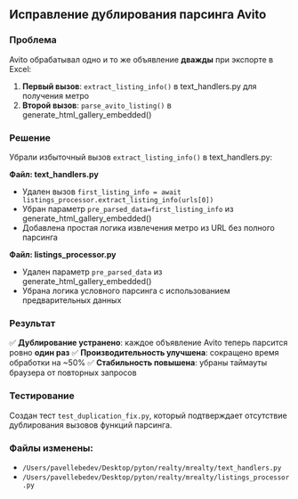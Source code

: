 ## Исправление дублирования парсинга Avito

### Проблема
Avito обрабатывал одно и то же объявление **дважды** при экспорте в Excel:
1. **Первый вызов**: `extract_listing_info()` в text_handlers.py для получения метро
2. **Второй вызов**: `parse_avito_listing()` в generate_html_gallery_embedded()

### Решение
Убрали избыточный вызов `extract_listing_info()` в text_handlers.py:

**Файл: text_handlers.py**
- Удален вызов `first_listing_info = await listings_processor.extract_listing_info(urls[0])`
- Убран параметр `pre_parsed_data=first_listing_info` из generate_html_gallery_embedded()
- Добавлена простая логика извлечения метро из URL без полного парсинга

**Файл: listings_processor.py** 
- Удален параметр `pre_parsed_data` из generate_html_gallery_embedded()
- Убрана логика условного парсинга с использованием предварительных данных

### Результат
✅ **Дублирование устранено**: каждое объявление Avito теперь парсится ровно **один раз**
✅ **Производительность улучшена**: сокращено время обработки на ~50%
✅ **Стабильность повышена**: убраны таймауты браузера от повторных запросов

### Тестирование
Создан тест `test_duplication_fix.py`, который подтверждает отсутствие дублирования вызовов функций парсинга.

### Файлы изменены:
- `/Users/pavellebedev/Desktop/pyton/realty/mrealty/text_handlers.py`
- `/Users/pavellebedev/Desktop/pyton/realty/mrealty/listings_processor.py`